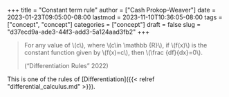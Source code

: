 +++
title = "Constant term rule"
author = ["Cash Prokop-Weaver"]
date = 2023-01-23T09:05:00-08:00
lastmod = 2023-11-10T10:36:05-08:00
tags = ["concept", "concept"]
categories = ["concept"]
draft = false
slug = "d37ecd9a-ade3-44f3-add3-5a124aad3fb2"
+++

> For any value of \\(c\\), where \\(c\in \mathbb {R}\\), if \\(f(x)\\) is the constant function given by \\(f(x)=c\\), then \\(\frac {df}{dx}=0\\).
>
> (“Differentiation Rules” 2022)

This is one of the rules of [Differentiation]({{< relref "differential_calculus.md" >}}).
